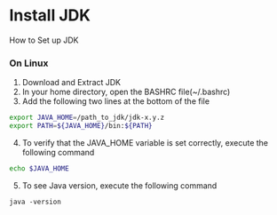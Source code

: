 # Install JDK
How to Set up JDK

### On Linux
1. Download and Extract JDK
2. In your home directory, open the BASHRC file(~/.bashrc)
3. Add the following two lines at the bottom of the file
```bash
export JAVA_HOME=/path_to_jdk/jdk-x.y.z
export PATH=${JAVA_HOME}/bin:${PATH}
```
4. To verify that the JAVA_HOME variable is set correctly, execute the following command
```bash
echo $JAVA_HOME
```
5. To see Java version, execute the following command
```console
java -version
```
